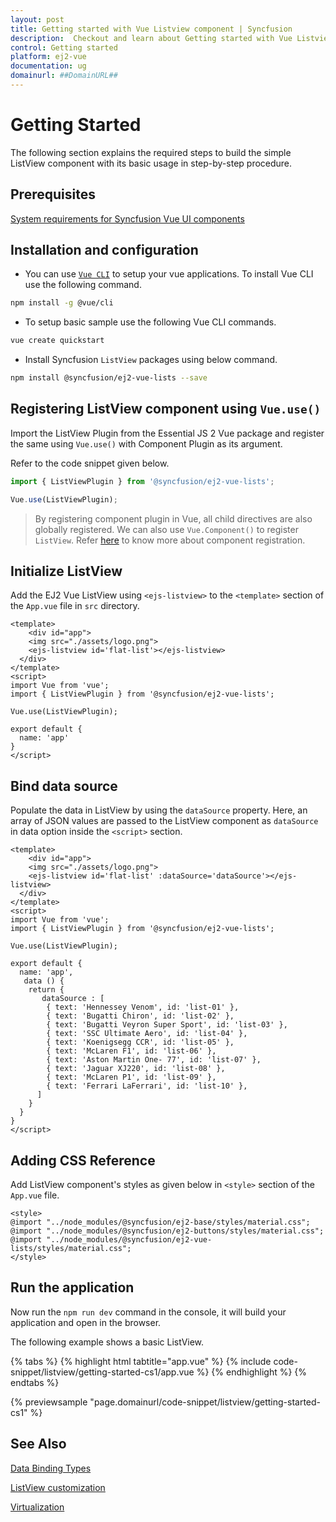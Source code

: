 ```yaml
---
layout: post
title: Getting started with Vue Listview component | Syncfusion
description:  Checkout and learn about Getting started with Vue Listview component of Syncfusion Essential JS 2 and more details.
control: Getting started 
platform: ej2-vue
documentation: ug
domainurl: ##DomainURL##
---
```


# Getting Started

The following section explains the required steps to build the simple ListView component with its basic usage in step-by-step procedure.

## Prerequisites

[System requirements for Syncfusion Vue UI components](https://ej2.syncfusion.com/vue/documentation/system-requirements/)

## Installation and configuration

* You can use [`Vue CLI`](https://github.com/vuejs/vue-cli) to setup your vue applications. To install Vue CLI use the following command.

```bash
npm install -g @vue/cli
```

* To setup basic  sample use the following Vue CLI commands.

```bash
vue create quickstart
```

* Install Syncfusion `ListView` packages using below command.

```bash
npm install @syncfusion/ej2-vue-lists --save
```

## Registering ListView component using `Vue.use()`

Import the ListView Plugin from the Essential JS 2 Vue package and register the same using `Vue.use()` with Component Plugin as its argument.

Refer to the code snippet given below.

```ts
import { ListViewPlugin } from '@syncfusion/ej2-vue-lists';

Vue.use(ListViewPlugin);
```

> By registering component plugin in Vue, all child directives are also globally registered. We can also use `Vue.Component()` to register `ListView`. Refer [here](../../getting-started/vue-sass/#registering-vue-component) to know more about component registration.

## Initialize ListView

Add the EJ2 Vue ListView using `<ejs-listview>` to the `<template>` section of the `App.vue` file in `src` directory.

```
<template>
    <div id="app">
    <img src="./assets/logo.png">
    <ejs-listview id='flat-list'></ejs-listview>
  </div>
</template>
<script>
import Vue from 'vue';
import { ListViewPlugin } from '@syncfusion/ej2-vue-lists';

Vue.use(ListViewPlugin);

export default {
  name: 'app'
}
</script>
```

## Bind data source

Populate the data in ListView by using the `dataSource` property. Here, an array of JSON values are passed to the ListView component as `dataSource` in data option inside the `<script>` section.

```
<template>
    <div id="app">
    <img src="./assets/logo.png">
    <ejs-listview id='flat-list' :dataSource='dataSource'></ejs-listview>
  </div>
</template>
<script>
import Vue from 'vue';
import { ListViewPlugin } from '@syncfusion/ej2-vue-lists';

Vue.use(ListViewPlugin);

export default {
  name: 'app',
   data () {
    return {
       dataSource : [
        { text: 'Hennessey Venom', id: 'list-01' },
        { text: 'Bugatti Chiron', id: 'list-02' },
        { text: 'Bugatti Veyron Super Sport', id: 'list-03' },
        { text: 'SSC Ultimate Aero', id: 'list-04' },
        { text: 'Koenigsegg CCR', id: 'list-05' },
        { text: 'McLaren F1', id: 'list-06' },
        { text: 'Aston Martin One- 77', id: 'list-07' },
        { text: 'Jaguar XJ220', id: 'list-08' },
        { text: 'McLaren P1', id: 'list-09' },
        { text: 'Ferrari LaFerrari', id: 'list-10' },
      ]
    }
  }
}
</script>
```

## Adding CSS Reference

Add ListView component's styles as given below in `<style>` section of the `App.vue` file.

```
<style>
@import "../node_modules/@syncfusion/ej2-base/styles/material.css";
@import "../node_modules/@syncfusion/ej2-buttons/styles/material.css";
@import "../node_modules/@syncfusion/ej2-vue-lists/styles/material.css";
</style>
```

## Run the application

Now run the `npm run dev` command in the console, it will build your application and open in the browser.

The following example shows a basic ListView.

{% tabs %}
{% highlight html tabtitle="app.vue" %}
{% include code-snippet/listview/getting-started-cs1/app.vue %}
{% endhighlight %}
{% endtabs %}
        
{% previewsample "page.domainurl/code-snippet/listview/getting-started-cs1" %}

## See Also

[Data Binding Types](./data-binding)

[ListView customization](./customizing-templates)

[Virtualization](./virtualization)
